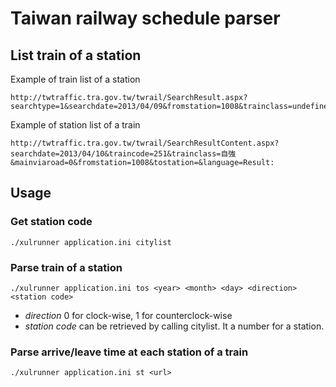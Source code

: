 # Taiwan railway schedule parser

## List train of a station

Example of train list of a station

    http://twtraffic.tra.gov.tw/twrail/SearchResult.aspx?searchtype=1&searchdate=2013/04/09&fromstation=1008&trainclass=undefined&traindirection=0&fromtime=0000&totime=2359

Example of station list of a train

    http://twtraffic.tra.gov.tw/twrail/SearchResultContent.aspx?searchdate=2013/04/10&traincode=251&trainclass=自強&mainviaroad=0&fromstation=1008&tostation=&language=Result:

## Usage

### Get station code

    ./xulrunner application.ini citylist

### Parse train of a station

    ./xulrunner application.ini tos <year> <month> <day> <direction> <station code>

* _direction_ 0 for clock-wise, 1 for counterclock-wise
* _station code_ can be retrieved by calling citylist. It a number for a station.

### Parse arrive/leave time at each station of a train

    ./xulrunner application.ini st <url>


